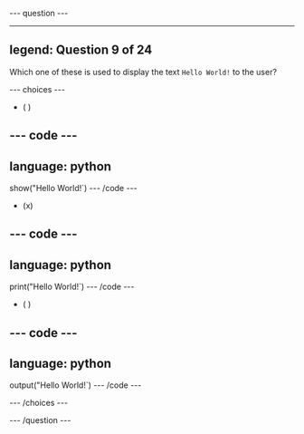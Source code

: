 --- question ---

---
legend: Question 9 of 24
---

Which one of these is used to display the text `Hello World!` to the user?

--- choices ---

- ( )

--- code ---
---
language: python
---
show("Hello World!`)
--- /code ---

- (x)

--- code ---
---
language: python
---
print("Hello World!`)
--- /code ---

- ( )

--- code ---
---
language: python
---
output("Hello World!`)
--- /code ---

--- /choices ---

--- /question ---
